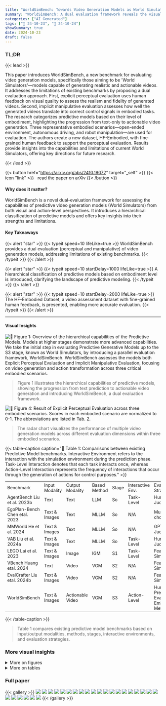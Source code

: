 ```yaml
---
title: "WorldSimBench: Towards Video Generation Models as World Simulators"
summary: "WorldSimBench: A dual evaluation framework reveals the visual and action capabilities of video generation models, advancing embodied AI."
categories: ["AI Generated"]
tags: ["🔖 24-10-23", "🤗 24-10-24"]
showSummary: true
date: 2024-10-23
draft: false
---
```


### TL;DR


{{< lead >}}

This paper introduces WorldSimBench, a new benchmark for evaluating video generation models, specifically those aiming to be 'World Simulators'—models capable of generating realistic and actionable videos.  It addresses the limitations of existing benchmarks by proposing a dual evaluation approach.  First, explicit perceptual evaluation uses human feedback on visual quality to assess the realism and fidelity of generated videos. Second, implicit manipulative evaluation assesses how well the generated videos translate into correct control signals in embodied tasks. The research categorizes predictive models based on their level of embodiment, highlighting the progression from text-only to actionable video generation.  Three representative embodied scenarios—open-ended environment, autonomous driving, and robot manipulation—are used for evaluation.  The authors create a new dataset, HF-Embodied, with fine-grained human feedback to support the perceptual evaluation. Results provide insights into the capabilities and limitations of current World Simulators, offering key directions for future research.

{{< /lead >}}


{{< button href="https://arxiv.org/abs/2410.18072" target="_self" >}}
{{< icon "link" >}} &nbsp; read the paper on arXiv
{{< /button >}}

#### Why does it matter?
WorldSimBench is a novel dual-evaluation framework for assessing the capabilities of predictive video generation models (World Simulators) from both visual and action-level perspectives.  It introduces a hierarchical classification of predictive models and offers key insights into their strengths and limitations.
#### Key Takeaways

{{< alert "star" >}}
{{< typeit speed=10 lifeLike=true >}} WorldSimBench provides a dual evaluation (perceptual and manipulative) of video generation models, addressing limitations of existing benchmarks. {{< /typeit >}}
{{< /alert >}}

{{< alert "star" >}}
{{< typeit speed=10 startDelay=1000 lifeLike=true >}} A hierarchical classification of predictive models based on embodiment level is introduced, clarifying the landscape of predictive modeling. {{< /typeit >}}
{{< /alert >}}

{{< alert "star" >}}
{{< typeit speed=10 startDelay=2000 lifeLike=true >}} The HF-Embodied Dataset, a video assessment dataset with fine-grained human feedback, is presented, enabling more accurate evaluation. {{< /typeit >}}
{{< /alert >}}

------
#### Visual Insights



![](figures/figures_2_0.png "🔼 Figure 1: Overview of the hierarchical capabilities of the Predictive Models. Models at higher stages demonstrate more advanced capabilities. We take the initial step in evaluating Predictive Generative Models up to the S3 stage, known as World Simulators, by introducing a parallel evaluation framework, WorldSimBench. WorldSimBench assesses the models both Explicit Perceptual Evaluation and Implicit Manipulative Evaluation, focusing on video generation and action transformation across three critical embodied scenarios.")

> Figure 1 illustrates the hierarchical capabilities of predictive models, showing the progression from text prediction to actionable video generation and introducing WorldSimBench, a dual evaluation framework.





![](charts/charts_9_0.png "🔼 Figure 4: Result of Explicit Perceptual Evaluation across three embodied scenarios. Scores in each embodied scenario are normalized to 0-1. The abbreviations are listed in Tab. 2.")

> The radar chart visualizes the performance of multiple video generation models across different evaluation dimensions within three embodied scenarios.





{{< table-caption caption="🔽 Table 1: Comparisons between existing Predictive Model benchmarks. Interactive Environment refers to the interaction with the simulation environment during the prediction phase. Task-Level Interaction denotes that each task interacts once, whereas Action-Level Interaction represents the frequency of interactions that occur through the generation of actions for control purposes." >}}
<br><table id='1' style='font-size:14px'><tr><td>Benchmark</td><td>Input Modality</td><td>Output Modality</td><td>Based Method</td><td>Stage</td><td>Interactive Env.</td><td>Evaluation Strategy</td></tr><tr><td>AgentBench Liu et al. 2023b</td><td>Text</td><td>Text</td><td>LLM</td><td>So</td><td>Task-Level</td><td>Human Judgement</td></tr><tr><td>EgoPlan-Bench Chen etal. 2023</td><td>Text & Images</td><td>Text</td><td>MLLM</td><td>So</td><td>N/A</td><td>Multi-choice</td></tr><tr><td>MMWorld He et al. 2024</td><td>Text & Images</td><td>Text</td><td>MLLM</td><td>So</td><td>N/A</td><td>GPT Judgement</td></tr><tr><td>VAB Liu et al. 2024a</td><td>Text & Images</td><td>Text</td><td>MLLM</td><td>So</td><td>Task-Level</td><td>Human Judgement</td></tr><tr><td>LEGO Lai et al. 2023</td><td>Text & Images</td><td>Image</td><td>IGM</td><td>S1</td><td>Task-Level</td><td>Feature Similarity</td></tr><tr><td>VBench Huang etal. 2024</td><td>Text</td><td>Video</td><td>VGM</td><td>S2</td><td>N/A</td><td>Feature Similarity</td></tr><tr><td>EvalCrafter Liu etal. 2024b</td><td>Text & Images</td><td>Video</td><td>VGM</td><td>S2</td><td>N/A</td><td>Feature Similarity</td></tr><tr><td>WorldSimBench</td><td>Text & Images</td><td>Actionable Video</td><td>VGM</td><td>S3</td><td>Action-Level</td><td>Human Preference Evaluator Embodied Metric</td></tr></table>{{< /table-caption >}}

> Table 1 compares existing predictive model benchmarks based on input/output modalities, methods, stages, interactive environments, and evaluation strategies.



### More visual insights

<details>
<summary>More on figures
</summary>


![](figures/figures_5_0.png "🔼 Figure 2: Overview of Explicit Perceptual Evaluation. (Top) Instruction Prompt Generation. We use a large collection of video captions from the internet and our predefined embodied evaluation dimensions. These are expanded using GPT and manually verified to create a corresponding Task Instruction Prompt List for data generation and evaluation. (Bottom) HF-Embodied Dataset Generation. Massive internet-sourced embodied videos with captions are used to train data generation models. Fine-grained Human Feedback Annotation is then applied to the embodied videos according to the corresponding Task Instruction Prompt List, covering multiple embodied dimensions.")

> This figure illustrates the process of generating the HF-Embodied dataset for explicit perceptual evaluation, which involves instruction prompt generation, data generation model training, and fine-grained human feedback annotation.


![](figures/figures_7_0.png "🔼 Figure 3: Overview of Implicit Manipulative Evaluation. Embodied tasks in different scenarios are decomposed into executable sub-tasks. The video generation model generates corresponding predicted videos based on the current instructions and real-time observations. Using a pre-trained IDM or a goal-based policy, the agent executes the generated sequence of actions. After a fixed timestep, the predicted video is refreshed by sampling again from the video generation model, and this process repeats. Finally, the success rates of various embodied tasks are obtained through monitors in the simulation environment.")

> The figure illustrates the process of Implicit Manipulative Evaluation, decomposing embodied tasks into sub-tasks, using video generation models and video-to-action mapping to evaluate task performance.


![](figures/figures_22_0.png "🔼 Figure 7: Rollout of Open-Ended Embodied Environment in Implicit Manipulative Evaluation.")

> Figure 7 shows a sequence of images from a Minecraft environment illustrating the execution of a task in the Implicit Manipulative Evaluation.


![](figures/figures_24_0.png "🔼 Figure 8: Rollout of Autonomous Driving in Implicit Manipulative Evaluation.")

> The figure shows a sequence of frames from an autonomous driving simulation, illustrating the execution process in the Implicit Manipulative Evaluation.


![](figures/figures_26_0.png "🔼 Figure 9: Rollout of Robot Manipulation in Implicit Manipulative Evaluation.")

> The figure shows a sequence of images illustrating the steps involved in a robot manipulation task within the Implicit Manipulative Evaluation process.


</details>




<details>
<summary>More on tables
</summary>


{{< table-caption caption="🔽 Table 3: The overall performance comparison between Human Preference Evaluator and GPT-40. HPE indicates Human Preference Evaluator. HPE@Lavie means that HPE is trained on videos except those generated by Lavie. The validation is conducted on videos generated by Laive under zero-shot setting." >}}
<br><table id='1' style='font-size:14px'><tr><td>Embodied Scenario</td><td>GPT-4o</td><td>HPE</td><td>GPT-4o@OpenSora</td><td>HPE@OpenSora</td><td>GPT-4o@Lavie</td><td>HPE@Lavie</td></tr><tr><td>OE@Acc(↑)</td><td>72.8</td><td>89.4</td><td>66.5</td><td>71.6</td><td>78.5</td><td>87.9</td></tr><tr><td>AD @ PLCC(↑)</td><td>0.28</td><td>0.60</td><td>0.03</td><td>0.34</td><td>-0.04</td><td>0.49</td></tr><tr><td>RM@PLCC(↑)</td><td>0.07</td><td>0.43</td><td>-0.06</td><td>0.47</td><td>0.17</td><td>0.44</td></tr></table>{{< /table-caption >}}

> The table compares the overall performance of the Human Preference Evaluator and GPT-40 across three embodied scenarios (Open-Ended Embodied Environment, Autonomous Driving, and Robot Manipulation) using different evaluation metrics.


{{< table-caption caption="🔽 Table 4: Analysis of HF-Embodied Dataset. Samples scored higher than 3 in AD and RM are considered positive." >}}
<table id='1' style='font-size:14px'><tr><td>Embodied Scenario</td><td>#instructions</td><td>#videos</td><td>#dims</td><td>#actions</td><td>#positive</td><td>#negative</td></tr><tr><td>Open-Ended Embodied Environment</td><td>270</td><td>8401</td><td>7</td><td>11</td><td>121249</td><td>79965</td></tr><tr><td>Autonomous Driving</td><td>5</td><td>15870</td><td>6</td><td>5</td><td>56768</td><td>35044</td></tr><tr><td>Robot Manipulation</td><td>2556</td><td>11430</td><td>7</td><td>26</td><td>70672</td><td>9338</td></tr></table>{{< /table-caption >}}

> Table 4 presents the analysis of the HF-Embodied Dataset, showing the number of instructions, videos, dimensions, actions, positive samples, and negative samples for each of the three embodied scenarios.


{{< table-caption caption="🔽 Table 5: Training Frames of Generation Models." >}}
<table id='7' style='font-size:14px'><tr><td>Model</td><td>Open-Sora-Plan</td><td>Lavie</td><td>ModelScope</td><td>OpenSora</td><td>AnimateDiff</td><td>DynamicCrafter</td><td>EasyAnimate</td></tr><tr><td>Short Videos(frames)</td><td>16</td><td>16</td><td>16</td><td>16</td><td>16</td><td>16</td><td>16</td></tr><tr><td>Long Videos(frames)</td><td>64</td><td>48</td><td>60</td><td>48</td><td>64</td><td>60</td><td>64</td></tr></table>{{< /table-caption >}}

> The table presents the number of training frames used for short and long videos across eight different video generation models.


{{< table-caption caption="🔽 Table 1: Comparisons between existing Predictive Model benchmarks. Interactive Environment refers to the interaction with the simulation environment during the prediction phase. Task-Level Interaction denotes that each task interacts once, whereas Action-Level Interaction represents the frequency of interactions that occur through the generation of actions for control purposes." >}}
<table id='0' style='font-size:14px'><tr><td>OE@ Acc(↑)</td><td>BC</td><td>FC</td><td>IA</td><td>SA</td><td>VC</td><td>TJ</td><td>EI</td><td>Overall</td></tr><tr><td rowspan="2">GPT-4o HPE</td><td>60.5</td><td>70.4</td><td>70.9</td><td>67.3</td><td>79.6</td><td>83.7</td><td>85.9</td><td>72.8</td></tr><tr><td>81.2</td><td>87.5</td><td>87.5</td><td>96.4</td><td>94.5</td><td>93.8</td><td>88.8</td><td>89.4</td></tr><tr><td rowspan="2">GPT-4o@OpenSora HPE@OpenSora</td><td>60</td><td>80</td><td>80</td><td>50</td><td>0.0</td><td>100</td><td>88.8</td><td>66.5</td></tr><tr><td>70</td><td>90</td><td>60</td><td>100</td><td>100</td><td>22.2</td><td>80</td><td>71.6</td></tr><tr><td rowspan="2">GPT-4o@Lavie HPE@Lavie</td><td>50</td><td>66.7</td><td>75</td><td>88.8</td><td>87.5</td><td>100</td><td>87.5</td><td>78.5</td></tr><tr><td>80</td><td>80</td><td>80</td><td>100</td><td>100</td><td>75</td><td>100</td><td>87.9</td></tr><tr><td>AD @ PLCC(↑)</td><td>AE</td><td>IA</td><td>PV</td><td>TJ</td><td></td><td>KE</td><td>SF</td><td>Overall</td></tr><tr><td rowspan="2">GPT-4o HPE</td><td>0.37</td><td>0.22</td><td>0.23</td><td></td><td>0.28</td><td>0.37</td><td>0.18</td><td>0.28</td></tr><tr><td>0.71</td><td>0.57</td><td>0.50</td><td>0.58</td><td></td><td>0.65</td><td>0.58</td><td>0.60</td></tr><tr><td rowspan="2">GPT-4o@OpenSora HPE@OpenSora</td><td>0.22</td><td>-0.39</td><td>0.32</td><td></td><td>0.15</td><td>-0.03</td><td>-0.12</td><td>0.03</td></tr><tr><td>0.37</td><td>0.55</td><td>0.34</td><td></td><td>0.06</td><td>0.28</td><td>0.41</td><td>0.34</td></tr><tr><td rowspan="2">GPT-4o@Lavie HPE@Lavie</td><td>0.17</td><td>0.13</td><td>-0.34</td><td></td><td>0.06</td><td>-0.09</td><td>-0.15</td><td>-0.04</td></tr><tr><td>0.28</td><td>1.0</td><td>0.49</td><td>0.37</td><td></td><td>0.12</td><td>0.69</td><td>0.49</td></tr><tr><td>RM@PLCC(↑)</td><td>AE</td><td>BC</td><td>FC</td><td>IA</td><td>PV</td><td>TJ</td><td>EI</td><td>Overall</td></tr><tr><td rowspan="2">GPT-4o HPE</td><td>0.07</td><td>0.18</td><td>0.20</td><td>0.32</td><td>-0.14</td><td>-0.01</td><td>-0.14</td><td>0.07</td></tr><tr><td>0.52</td><td>0.43</td><td>0.43</td><td>0.43</td><td>0.20</td><td>0.56</td><td>0.44</td><td>0.43</td></tr><tr><td rowspan="2">GPT-4o@OpenSora HPE@ OpenSora</td><td>-0.45</td><td>-0.03</td><td>0.08</td><td>0.0</td><td>0.04</td><td>-0.23</td><td>0.14</td><td>-0.06</td></tr><tr><td>0.25</td><td>0.35</td><td>0.05</td><td>0.42</td><td>0.89</td><td>0.89</td><td>0.44</td><td>0.47</td></tr><tr><td rowspan="2">GPT-4o@Lavie HPE@Lavie</td><td>0.11</td><td>-0.07</td><td>0.42</td><td>0.42</td><td>0.21</td><td>0.31</td><td>-0.21</td><td>0.17</td></tr><tr><td>0.33</td><td>0.04</td><td>0.69</td><td>0.40</td><td>0.89</td><td>0.67</td><td>0.06</td><td>0.44</td></tr></table>{{< /table-caption >}}

> This table compares various existing predictive model benchmarks across different dimensions, including input/output modalities, methods, evaluation strategies, and interaction types.


{{< table-caption caption="🔽 Table 1: Comparisons between existing Predictive Model benchmarks. Interactive Environment refers to the interaction with the simulation environment during the prediction phase. Task-Level Interaction denotes that each task interacts once, whereas Action-Level Interaction represents the frequency of interactions that occur through the generation of actions for control purposes." >}}
<table id='3' style='font-size:16px'><tr><td>Model</td><td>BC</td><td>FC</td><td>IA</td><td>SA</td><td>VC</td><td>TJ</td><td>EI</td><td>Overall</td></tr><tr><td>Open-Sora-Plan</td><td>1.4</td><td>1.9</td><td>1.7</td><td>1.7</td><td>2.0</td><td>1.5</td><td>1.6</td><td>1.69</td></tr><tr><td>Lavie</td><td>1.3</td><td>2.0</td><td>1.7</td><td>1.7</td><td>2.0</td><td>2.0</td><td>1.8</td><td>1.79</td></tr><tr><td>ModelScope</td><td>1.9</td><td>2.0</td><td>2.0</td><td>1.7</td><td>2.0</td><td>2.0</td><td>1.75</td><td>1.91</td></tr><tr><td>OpenSora</td><td>1.6</td><td>1.9</td><td>1.6</td><td>1.8</td><td>2.0</td><td>2.0</td><td>1.6</td><td>1.79</td></tr><tr><td>AnimateDiff</td><td>1.3</td><td>1.3</td><td>1.2</td><td>1.7</td><td>1.4</td><td>1.38</td><td>1.55</td><td>1.40</td></tr><tr><td>DynamicCrafter</td><td>1.9</td><td>2.0</td><td>1.5</td><td>2.0</td><td>2.0</td><td>2.0</td><td>1.45</td><td>1.84</td></tr><tr><td>EasyAnimate</td><td>1.4</td><td>1.8</td><td>1.5</td><td>2.0</td><td>2.0</td><td>1.22</td><td>1.45</td><td>1.62</td></tr></table>{{< /table-caption >}}

> This table compares existing predictive model benchmarks based on input modality, output modality, method, stage, interactive environment, and evaluation strategy.


{{< table-caption caption="🔽 Table 8: Evaluation results in AD. The abbreviations are listed in Tab. 2." >}}
<table id='1' style='font-size:16px'><tr><td>Model</td><td>AE</td><td>IA</td><td>PV</td><td>TJ</td><td>KE</td><td>SF</td><td>Overall</td></tr><tr><td>Open-Sora-Plan</td><td>1.6</td><td>5.0</td><td>1.55</td><td>1.4</td><td>1.45</td><td>3.2</td><td>2.37</td></tr><tr><td>Lavie</td><td>2.15</td><td>5.0</td><td>2.2</td><td>2.8</td><td>2.1</td><td>5.0</td><td>3.21</td></tr><tr><td>ModelScope</td><td>2.8</td><td>5.0</td><td>3.35</td><td>4.0</td><td>3.0</td><td>5.0</td><td>3.86</td></tr><tr><td>OpenSora</td><td>3.55</td><td>5.0</td><td>4.4</td><td>4.8</td><td>3.65</td><td>5.0</td><td>4.40</td></tr><tr><td>AnimateDiff</td><td>1.55</td><td>5.0</td><td>1.55</td><td>1.0</td><td>1.3</td><td>3.8</td><td>2.37</td></tr><tr><td>DynamicCrafter</td><td>2.6</td><td>4.0</td><td>3.4</td><td>3.8</td><td>2.65</td><td>5.0</td><td>3.57</td></tr><tr><td>EasyAnimate</td><td>1.5</td><td>3.4</td><td>1.4</td><td>1.4</td><td>1.3</td><td>2.6</td><td>1.93</td></tr></table>{{< /table-caption >}}

> The table presents a comparison of the performance of several video generation models across various evaluation dimensions (Aesthetics, Instruction Alignment, Perspectivity, Trajectory, Key Element, Safety) in the context of Autonomous Driving.


{{< table-caption caption="🔽 Table 2: Hierarchical Evaluation Dimension. The dimensions are categorized into three main aspects: Visual Quality for evaluating the overall quality, Condition Consistency for evaluating the alignment to the input instruction, and Embodiment for evaluating embodied related factors like physical rules." >}}
<table id='3' style='font-size:16px'><tr><td>Model</td><td>AE</td><td>BC</td><td>FC</td><td>IA</td><td>PV</td><td>TJ</td><td>EI</td><td>Overall</td></tr><tr><td>Open-Sora-Plan</td><td>4.0</td><td>4.0</td><td>4.0</td><td>1.0</td><td>4.9</td><td>5.0</td><td>4.0</td><td>3.84</td></tr><tr><td>Lavie</td><td>3.8</td><td>3.9</td><td>4.0</td><td>1.8</td><td>4.95</td><td>5.0</td><td>4.1</td><td>3.94</td></tr><tr><td>ModelScope</td><td>3.63</td><td>4.1</td><td>4.0</td><td>1.18</td><td>4.9</td><td>5.0</td><td>4.0</td><td>3.83</td></tr><tr><td>OpenSora</td><td>3.85</td><td>4.0</td><td>3.95</td><td>1.3</td><td>4.75</td><td>5.0</td><td>4.1</td><td>3.85</td></tr><tr><td>AnimateDiff</td><td>3.8</td><td>3.9</td><td>4.0</td><td>1.0</td><td>4.95</td><td>5.0</td><td>4.1</td><td>3.82</td></tr><tr><td>DynamicCrafter</td><td>3.97</td><td>4.08</td><td>4.0</td><td>2.6</td><td>5.0</td><td>5.0</td><td>4.31</td><td>4.14</td></tr><tr><td>EasyAnimate</td><td>3.55</td><td>3.45</td><td>3.65</td><td>1.2</td><td>4.8</td><td>4.3</td><td>3.45</td><td>3.49</td></tr></table>{{< /table-caption >}}

> This table categorizes the evaluation dimensions for three embodied scenarios (Open-Ended Embodied Environment, Autonomous Driving, and Robot Manipulation) into three aspects: Visual Quality, Condition Consistency, and Embodiment, each with specific sub-dimensions.


{{< table-caption caption="🔽 Table 1: Comparisons between existing Predictive Model benchmarks. Interactive Environment refers to the interaction with the simulation environment during the prediction phase. Task-Level Interaction denotes that each task interacts once, whereas Action-Level Interaction represents the frequency of interactions that occur through the generation of actions for control purposes." >}}
<table id='2' style='font-size:14px'><tr><td rowspan="2">Model</td><td rowspan="2">Condition</td><td rowspan="2">AVG</td><td></td><td colspan="3">Specific Tasks</td><td></td></tr><tr><td>Collect Wood</td><td>Collect Dirt</td><td>Collect Seed</td><td>Travel Dis.</td><td>Dig Depth</td></tr><tr><td>Open-Sora-Plan</td><td rowspan="5">Text</td><td>26.38</td><td>19.90</td><td>50.20</td><td>7.30</td><td>342.91</td><td>20.20</td></tr><tr><td>Lavie</td><td>26.06</td><td>23.50</td><td>56.00</td><td>11.60</td><td>270.20</td><td>12.20</td></tr><tr><td>ModelScope</td><td>21.050</td><td>14.00</td><td>52.20</td><td>6.30</td><td>240.72</td><td>8.70</td></tr><tr><td>OpenSora</td><td>27.80</td><td>21.20</td><td>70.20</td><td>10.40</td><td>339.87</td><td>3.20</td></tr><tr><td>AnimateDiff</td><td>13.10</td><td>7.40</td><td>22.90</td><td>3.30</td><td>274.19</td><td>4.50</td></tr><tr><td>Open-Sora-Plan</td><td rowspan="3">Text & Image</td><td>10.28</td><td>11.10</td><td>12.50</td><td>2.60</td><td>195.14</td><td>5.70</td></tr><tr><td>DynamiCrafter</td><td>4.06</td><td>0.40</td><td>0.30</td><td>1.30</td><td>130.04</td><td>5.30</td></tr><tr><td>EasyAnimate</td><td>4.84</td><td>0.20</td><td>0.70</td><td>1.70</td><td>157.12</td><td>5.90</td></tr></table>{{< /table-caption >}}

> This table compares various existing predictive model benchmarks, highlighting their input/output modalities, methodologies, and interaction levels with the environment.


{{< table-caption caption="🔽 Table 12: Detail Result of Autonomous Driving in Implicit Manipulative Evaluation." >}}
<table id='4' style='font-size:18px'><tr><td>Model</td><td>DS(↑)</td><td>RC(↑)</td><td>IS(↑)</td><td>VC(↓)</td><td>PC(↓)</td><td>LC(↓)</td><td>RV(↓)</td><td>OI(↓)</td></tr><tr><td>Open-Sora-Plan</td><td>31.054</td><td>38.249</td><td>0.767</td><td>2.400</td><td>0.000</td><td>4.401</td><td>1.133</td><td>3.514</td></tr><tr><td>DynamiCrafter</td><td>24.491</td><td>37.189</td><td>0.599</td><td>5.030</td><td>0.000</td><td>4.896</td><td>0.937</td><td>3.221</td></tr><tr><td>EasyAnimate</td><td>17.414</td><td>28.475</td><td>0.607</td><td>0.000</td><td>0.000</td><td>29.344</td><td>0.000</td><td>1.690</td></tr></table>{{< /table-caption >}}

> This table presents the evaluation results of three video generation models across eight metrics in the Autonomous Driving scenario of the Implicit Manipulative Evaluation.


{{< table-caption caption="🔽 Table 1: Comparisons between existing Predictive Model benchmarks. Interactive Environment refers to the interaction with the simulation environment during the prediction phase. Task-Level Interaction denotes that each task interacts once, whereas Action-Level Interaction represents the frequency of interactions that occur through the generation of actions for control purposes." >}}
<table id='11' style='font-size:18px'><tr><td rowspan="2">Method</td><td colspan="5">Task completed in a row (%) ↑</td><td rowspan="2">Avg. Len. ↑</td></tr><tr><td>1</td><td>2</td><td>3</td><td>4</td><td>5</td></tr><tr><td>Open-Sora-Plan</td><td>0.85</td><td>0.70</td><td>0.60</td><td>0.40</td><td>0.40</td><td>2.95</td></tr><tr><td>DynamiCrafter</td><td>0.95</td><td>0.75</td><td>0.55</td><td>0.25</td><td>0.25</td><td>2.75</td></tr><tr><td>EasyAnimate</td><td>0.90</td><td>0.60</td><td>0.35</td><td>0.10</td><td>0.10</td><td>2.05</td></tr></table>{{< /table-caption >}}

> Table 1 compares existing predictive model benchmarks across various criteria, including input/output modalities, model type, interaction type, and evaluation strategy.


</details>


### Full paper

{{< gallery >}}
<img src="paper_images/1.png" class="grid-w50 md:grid-w33 xl:grid-w25" />
<img src="paper_images/2.png" class="grid-w50 md:grid-w33 xl:grid-w25" />
<img src="paper_images/3.png" class="grid-w50 md:grid-w33 xl:grid-w25" />
<img src="paper_images/4.png" class="grid-w50 md:grid-w33 xl:grid-w25" />
<img src="paper_images/5.png" class="grid-w50 md:grid-w33 xl:grid-w25" />
<img src="paper_images/6.png" class="grid-w50 md:grid-w33 xl:grid-w25" />
<img src="paper_images/7.png" class="grid-w50 md:grid-w33 xl:grid-w25" />
<img src="paper_images/8.png" class="grid-w50 md:grid-w33 xl:grid-w25" />
<img src="paper_images/9.png" class="grid-w50 md:grid-w33 xl:grid-w25" />
<img src="paper_images/10.png" class="grid-w50 md:grid-w33 xl:grid-w25" />
<img src="paper_images/11.png" class="grid-w50 md:grid-w33 xl:grid-w25" />
<img src="paper_images/12.png" class="grid-w50 md:grid-w33 xl:grid-w25" />
<img src="paper_images/13.png" class="grid-w50 md:grid-w33 xl:grid-w25" />
<img src="paper_images/14.png" class="grid-w50 md:grid-w33 xl:grid-w25" />
<img src="paper_images/15.png" class="grid-w50 md:grid-w33 xl:grid-w25" />
<img src="paper_images/16.png" class="grid-w50 md:grid-w33 xl:grid-w25" />
<img src="paper_images/17.png" class="grid-w50 md:grid-w33 xl:grid-w25" />
<img src="paper_images/18.png" class="grid-w50 md:grid-w33 xl:grid-w25" />
<img src="paper_images/19.png" class="grid-w50 md:grid-w33 xl:grid-w25" />
<img src="paper_images/20.png" class="grid-w50 md:grid-w33 xl:grid-w25" />
<img src="paper_images/21.png" class="grid-w50 md:grid-w33 xl:grid-w25" />
<img src="paper_images/22.png" class="grid-w50 md:grid-w33 xl:grid-w25" />
<img src="paper_images/23.png" class="grid-w50 md:grid-w33 xl:grid-w25" />
<img src="paper_images/24.png" class="grid-w50 md:grid-w33 xl:grid-w25" />
<img src="paper_images/25.png" class="grid-w50 md:grid-w33 xl:grid-w25" />
<img src="paper_images/26.png" class="grid-w50 md:grid-w33 xl:grid-w25" />
{{< /gallery >}}